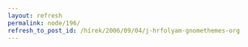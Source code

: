 ```yaml
---
layout: refresh
permalink: node/196/
refresh_to_post_id: /hírek/2006/09/04/j-hrfolyam-gnomethemes-org
---
```

